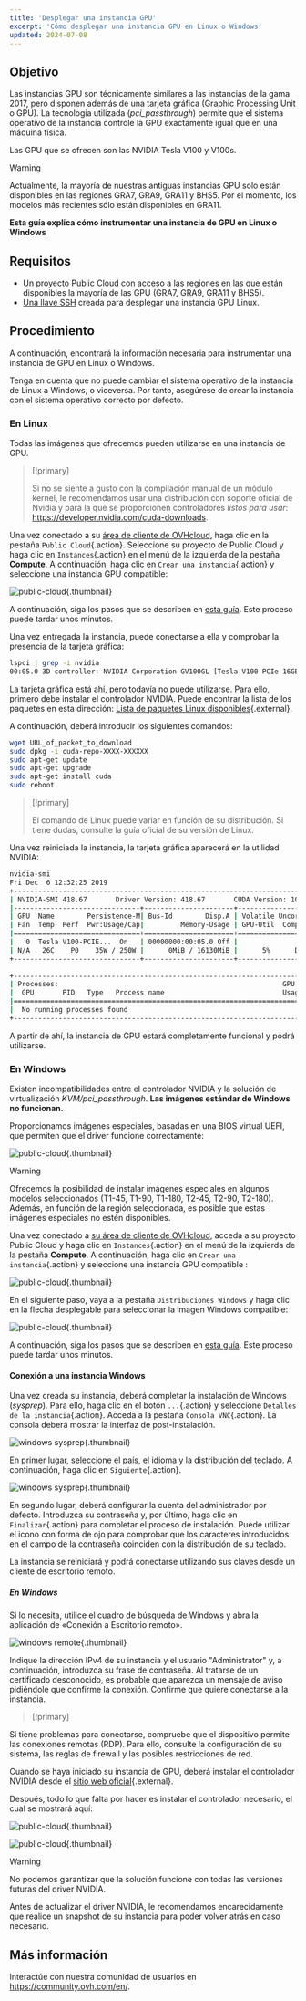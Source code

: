 ```yaml
---
title: 'Desplegar una instancia GPU'
excerpt: 'Cómo desplegar una instancia GPU en Linux o Windows'
updated: 2024-07-08
---
```


## Objetivo

Las instancias GPU son técnicamente similares a las instancias de la gama 2017, pero disponen además de una tarjeta gráfica (Graphic Processing Unit o GPU). La tecnología utilizada (*pci_passthrough*) permite que el sistema operativo de la instancia controle la GPU exactamente igual que en una máquina física.

Las GPU que se ofrecen son las NVIDIA Tesla V100 y V100s.

> [!warning]
>
> Actualmente, la mayoría de nuestras antiguas instancias GPU solo están disponibles en las regiones GRA7, GRA9, GRA11 y BHS5. Por el momento, los modelos más recientes sólo están disponibles en GRA11.
> 

**Esta guía explica cómo instrumentar una instancia de GPU en Linux o Windows**

## Requisitos

- Un proyecto Public Cloud con acceso a las regiones en las que están disponibles la mayoría de las GPU (GRA7, GRA9, GRA11 y BHS5).
- [Una llave SSH](/pages/public_cloud/compute/public-cloud-first-steps#step-1-creating-ssh-keys) creada para desplegar una instancia GPU Linux.

## Procedimiento

A continuación, encontrará la información necesaria para instrumentar una instancia de GPU en Linux o Windows.

Tenga en cuenta que no puede cambiar el sistema operativo de la instancia de Linux a Windows, o viceversa. Por tanto, asegúrese de crear la instancia con el sistema operativo correcto por defecto.

### En Linux

Todas las imágenes que ofrecemos pueden utilizarse en una instancia de GPU.

> [!primary]
>
> Si no se siente a gusto con la compilación manual de un módulo kernel, le recomendamos usar una distribución con soporte oficial de Nvidia y para la que se proporcionen controladores *listos para usar*: <https://developer.nvidia.com/cuda-downloads>.
> 

Una vez conectado a su [área de cliente de OVHcloud](/links/manager), haga clic en la pestaña `Public Cloud`{.action}. Seleccione su proyecto de Public Cloud y haga clic en `Instances`{.action} en el menú de la izquierda de la pestaña **Compute**. A continuación, haga clic en `Crear una instancia`{.action} y seleccione una instancia GPU compatible:

![public-cloud](images/GPU-Flavors_2024.png){.thumbnail}

A continuación, siga los pasos que se describen en [esta guía](/pages/public_cloud/compute/public-cloud-first-steps#step-3-creating-an-instance). Este proceso puede tardar unos minutos.

Una vez entregada la instancia, puede conectarse a ella y comprobar la presencia de la tarjeta gráfica:

```bash
lspci | grep -i nvidia
00:05.0 3D controller: NVIDIA Corporation GV100GL [Tesla V100 PCIe 16GB] (rev a1)
```

La tarjeta gráfica está ahí, pero todavía no puede utilizarse. Para ello, primero debe instalar el controlador NVIDIA. Puede encontrar la lista de los paquetes en esta dirección: [Lista de paquetes Linux disponibles](https://developer.download.nvidia.com/compute/cuda/repos/){.external}.

A continuación, deberá introducir los siguientes comandos:

```sh
wget URL_of_packet_to_download
sudo dpkg -i cuda-repo-XXXX-XXXXXX
sudo apt-get update
sudo apt-get upgrade
sudo apt-get install cuda
sudo reboot
```

> [!primary]
>
> El comando de Linux puede variar en función de su distribución. Si tiene dudas, consulte la guía oficial de su versión de Linux.
> 

Una vez reiniciada la instancia, la tarjeta gráfica aparecerá en la utilidad NVIDIA:

```sh
nvidia-smi
Fri Dec  6 12:32:25 2019       
+-----------------------------------------------------------------------------+
| NVIDIA-SMI 418.67       Driver Version: 418.67       CUDA Version: 10.1     |
|-------------------------------+----------------------+----------------------+
| GPU  Name        Persistence-M| Bus-Id        Disp.A | Volatile Uncorr. ECC |
| Fan  Temp  Perf  Pwr:Usage/Cap|         Memory-Usage | GPU-Util  Compute M. |
|===============================+======================+======================|
|   0  Tesla V100-PCIE...  On   | 00000000:00:05.0 Off |                    0 |
| N/A   26C    P0    35W / 250W |      0MiB / 16130MiB |      5%      Default |
+-------------------------------+----------------------+----------------------+
                                                                               
+-----------------------------------------------------------------------------+
| Processes:                                                       GPU Memory |
|  GPU       PID   Type   Process name                             Usage      |
|=============================================================================|
|  No running processes found                                                 |
+-----------------------------------------------------------------------------+
```

A partir de ahí, la instancia de GPU estará completamente funcional y podrá utilizarse.

### En Windows

Existen incompatibilidades entre el controlador NVIDIA y la solución de virtualización *KVM/pci_passthrough*. **Las imágenes estándar de Windows no funcionan.**

Proporcionamos imágenes especiales, basadas en una BIOS virtual UEFI, que permiten que el driver funcione correctamente:

![public-cloud](images/EN-WindowsImages_2024.png){.thumbnail}

> [!warning]
>
> Ofrecemos la posibilidad de instalar imágenes especiales en algunos modelos seleccionados (T1-45, T1-90, T1-180, T2-45, T2-90, T2-180). Además, en función de la región seleccionada, es posible que estas imágenes especiales no estén disponibles.
>

Una vez conectado a [su área de cliente de OVHcloud](/links/manager), acceda a su proyecto Public Cloud y haga clic en `Instances`{.action} en el menú de la izquierda de la pestaña **Compute**. A continuación, haga clic en `Crear una instancia`{.action} y seleccione una instancia GPU compatible :

![public-cloud](images/GPU-Flavors_2024.png){.thumbnail}

En el siguiente paso, vaya a la pestaña `Distribuciones Windows` y haga clic en la flecha desplegable para seleccionar la imagen Windows compatible:

![public-cloud](images/EN-WindowsImages_2024.png){.thumbnail}

A continuación, siga los pasos que se describen en [esta guía](/pages/public_cloud/compute/public-cloud-first-steps#step-3-creating-an-instance). Este proceso puede tardar unos minutos.

#### Conexión a una instancia Windows

Una vez creada su instancia, deberá completar la instalación de Windows (_sysprep_). Para ello, haga clic en el botón `...`{.action} y seleccione `Detalles de la instancia`{.action}. Acceda a la pestaña `Consola VNC`{.action}. La consola deberá mostrar la interfaz de post-instalación.

![windows sysprep](images/windows-connect-01.png){.thumbnail}

En primer lugar, seleccione el país, el idioma y la distribución del teclado. A continuación, haga clic en `Siguiente`{.action}.

![windows sysprep](images/windows-connect-02.png){.thumbnail}

En segundo lugar, deberá configurar la cuenta del administrador por defecto. Introduzca su contraseña y, por último, haga clic en `Finalizar`{.action} para completar el proceso de instalación. Puede utilizar el icono con forma de ojo para comprobar que los caracteres introducidos en el campo de la contraseña coinciden con la distribución de su teclado.

La instancia se reiniciará y podrá conectarse utilizando sus claves desde un cliente de escritorio remoto. 

##### **En Windows**

Si lo necesita, utilice el cuadro de búsqueda de Windows y abra la aplicación de «Conexión a Escritorio remoto».

![windows remote](images/windows-connect-03.png){.thumbnail}

Indique la dirección IPv4 de su instancia y el usuario "Administrator" y, a continuación, introduzca su frase de contraseña. Al tratarse de un certificado desconocido, es probable que aparezca un mensaje de aviso pidiéndole que confirme la conexión. Confirme que quiere conectarse a la instancia.

> [!primary]
>
Si tiene problemas para conectarse, compruebe que el dispositivo permite las conexiones remotas (RDP). Para ello, consulte la configuración de su sistema, las reglas de firewall y las posibles restricciones de red.
>

Cuando se haya iniciado su instancia de GPU, deberá instalar el controlador NVIDIA desde el [sitio web oficial](https://www.nvidia.com/Download/index.aspx){.external}.

Después, todo lo que falta por hacer es instalar el controlador necesario, el cual se mostrará aquí:

![public-cloud](images/driverson.png){.thumbnail}

![public-cloud](images/devicemanager.png){.thumbnail}

> [!warning]
>
> No podemos garantizar que la solución funcione con todas las versiones futuras del driver NVIDIA.
>
> Antes de actualizar el driver NVIDIA, le recomendamos encarecidamente que realice un snapshot de su instancia para poder volver atrás en caso necesario.
>

## Más información

Interactúe con nuestra comunidad de usuarios en <https://community.ovh.com/en/>.